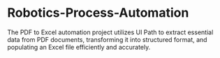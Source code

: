 # Robotics-Process-Automation
The PDF to Excel automation project utilizes UI Path to extract essential data from PDF documents, transforming it into structured format, and populating an Excel file efficiently and accurately.
